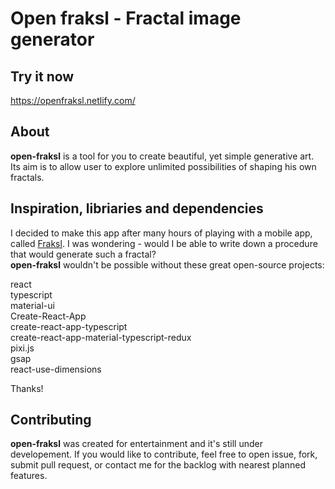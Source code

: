 # Open fraksl - Fractal image generator

## Try it now

https://openfraksl.netlify.com/

## About

**open-fraksl** is a tool for you to create beautiful, yet simple generative art. Its aim is to allow user to explore unlimited possibilities of shaping his own fractals.

## Inspiration, libriaries and dependencies

I decided to make this app after many hours of playing with a mobile app, called [Fraksl](https://fraksl.com/). I was wondering - would I be able to write down a procedure that would generate such a fractal?  
**open-fraksl** wouldn't be possible without these great open-source projects:

react  
typescript  
material-ui  
Create-React-App  
create-react-app-typescript  
create-react-app-material-typescript-redux  
pixi.js  
gsap  
react-use-dimensions

Thanks!

## Contributing

**open-fraksl** was created for entertainment and it's still under developement. If you would like to contribute, feel free to open issue, fork, submit pull request, or contact me for the backlog with nearest planned features.
